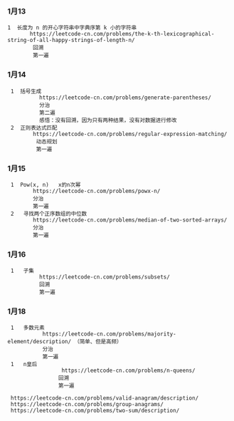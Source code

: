 ### 1月13
    1  长度为 n 的开心字符串中字典序第 k 小的字符串
           https://leetcode-cn.com/problems/the-k-th-lexicographical-string-of-all-happy-strings-of-length-n/
            回溯
            第一遍 
### 1月14   
     1  括号生成        
              https://leetcode-cn.com/problems/generate-parentheses/
              分治
              第二遍 
              感悟：没有回溯，因为只有两种结果，没有对数据进行修改
     2  正则表达式匹配
            https://leetcode-cn.com/problems/regular-expression-matching/
             动态规划
             第一遍 
### 1月15
     1  Pow(x, n)   x的n次幂       
            https://leetcode-cn.com/problems/powx-n/
            分治
            第一遍 
     2   寻找两个正序数组的中位数      
            https://leetcode-cn.com/problems/median-of-two-sorted-arrays/
            分治
            第一遍 
### 1月16
     1   子集     
              https://leetcode-cn.com/problems/subsets/
              回溯
              第一遍 
### 1月18
     1   多数元素       
               https://leetcode-cn.com/problems/majority-element/description/ （简单、但是高频）
               分治
               第一遍       
     1   n皇后     
                     https://leetcode-cn.com/problems/n-queens/
                    回溯
                    第一遍       
          
     https://leetcode-cn.com/problems/valid-anagram/description/
     https://leetcode-cn.com/problems/group-anagrams/
     https://leetcode-cn.com/problems/two-sum/description/
     